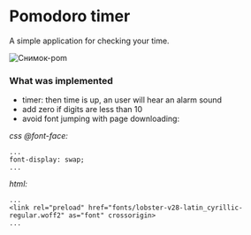 # Pomodoro timer

A simple application for checking your time.

![Снимок-pom](https://user-images.githubusercontent.com/39487464/215758424-87f943bf-a7d2-43d7-8e9e-06e7926ed1b9.JPG)

### What was implemented

- timer: then time is up, an user will hear an alarm sound
- add zero if digits are less than 10
- avoid font jumping with page downloading:

_css @font-face:_

`...`<br>
`font-display: swap;`<br>
`...`

_html:_

`...`<br>
`<link rel="preload" href="fonts/lobster-v28-latin_cyrillic-regular.woff2" as="font" crossorigin>`<br>
`...`
